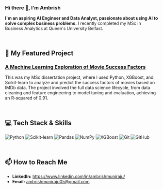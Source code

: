 ### Hi there 👋, I'm Ambrish

**I'm an aspiring AI Engineer and Data Analyst, passionate about using AI to solve complex business problems.** I recently completed my MSc in Business Analytics at Queen's University Belfast.

<br/>

## 🔭 My Featured Project

### [A Machine Learning Exploration of Movie Success Factors](https://github.com/AmbrishMuniraju/Movie-Success-Factor-Analysis)
This was my MSc dissertation project, where I used Python, XGBoost, and Scikit-learn to analyze and predict the success factors of movies based on IMDb data. The project involved the full data science lifecycle, from data cleaning and feature engineering to model tuning and evaluation, achieving an R-squared of 0.91.

<br/>

## 💻 Tech Stack & Skills

![Python](https://img.shields.io/badge/Python-3776AB?style=for-the-badge&logo=python&logoColor=white)
![Scikit-learn](https://img.shields.io/badge/scikit--learn-%23F7931E.svg?style=for-the-badge&logo=scikit-learn&logoColor=white)
![Pandas](https://img.shields.io/badge/pandas-%23150458.svg?style=for-the-badge&logo=pandas&logoColor=white)
![NumPy](https://img.shields.io/badge/numpy-%23013243.svg?style=for-the-badge&logo=numpy&logoColor=white)
![XGBoost](https://img.shields.io/badge/XGBoost-006400?style=for-the-badge&logo=XGBoost&logoColor=white)
![Git](https://img.shields.io/badge/GIT-E44C30?style=for-the-badge&logo=git&logoColor=white)
![GitHub](https://img.shields.io/badge/GitHub-100000?style=for-the-badge&logo=github&logoColor=white)

<br/>

## 📫 How to Reach Me

* **LinkedIn:** https://www.linkedin.com/in/ambrishmuniraju/
* **Email:** ambrishmuniraju05@gmail.com
